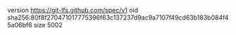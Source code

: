 version https://git-lfs.github.com/spec/v1
oid sha256:80f8f270471017775396f63c137237d9ac9a7107f49cd63b183b084f45a06bf6
size 5002
